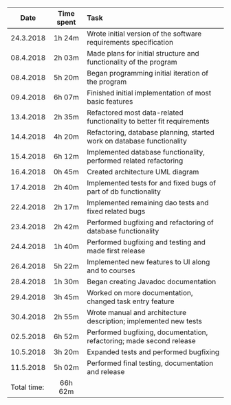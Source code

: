 | Date          | Time spent    | Task                                                                      |
| ------------- |:-------------:| :-------------------------------------------------------------------------|
| 24.3.2018     | 1h 24m        |  Wrote initial version of the software requirements specification         |
| 08.4.2018     | 2h 03m        |  Made plans for initial structure and functionality of the program        |
| 08.4.2018     | 5h 20m        |  Began programming initial iteration of the program                       |
| 09.4.2018     | 6h 07m        |  Finished initial implementation of most basic features                   |
| 13.4.2018     | 2h 35m        |  Refactored most data-related functionality to better fit requirements    |
| 14.4.2018     | 4h 20m        |  Refactoring, database planning, started work on database functionality   |
| 15.4.2018     | 6h 12m        |  Implemented database functionality, performed related refactoring        |
| 16.4.2018     | 0h 45m        |  Created architecture UML diagram                                         |
| 17.4.2018     | 2h 40m        |  Implemented tests for and fixed bugs of part of db functionality         |
| 22.4.2018     | 2h 17m        |  Implemented remaining dao tests and fixed related bugs                   |
| 23.4.2018     | 2h 42m        |  Performed bugfixing and refactoring of database functionality            |
| 24.4.2018     | 1h 40m        |  Performed bugfixing and testing and made first release                   |
| 26.4.2018     | 5h 22m        |  Implemented new features to UI along and to courses                      |
| 28.4.2018     | 1h 30m        |  Began creating Javadoc documentation                                     |
| 29.4.2018     | 3h 45m        |  Worked on more documentation, changed task entry feature                 |
| 30.4.2018     | 2h 55m        |  Wrote manual and architecture description; implemented new tests         |
| 02.5.2018     | 6h 52m        |  Performed bugfixing, documentation, refactoring; made second release     |
| 10.5.2018     | 3h 20m        |  Expanded tests and performed bugfixing                                   |
| 11.5.2018     | 5h 02m        |  Performed final testing, documentation and release                       |
| Total time:   | 66h 62m       |                                                                           |
